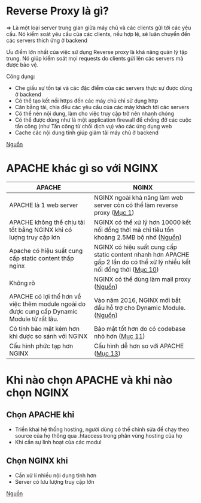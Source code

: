 # Reverse Proxy là gì?

=> Là một loại server trung gian giữa máy chủ và các clients gửi tới các yêu cầu. Nó kiểm soát yêu cầu của các clients, nếu hợp lệ, sẽ luân chuyển đến các servers thích ứng ở backend

Ưu điểm lớn nhất của việc sử dụng Reverse proxy là khả năng quản lý tập trung. Nó giúp kiểm soát mọi requests do clients gửi lên các servers mà được bảo vệ. 

Công dụng:
- Che giấu sự tồn tại và các đặc điểm của các servers thực sự được dùng ở backend
- Có thể tạo kết nối https đến các máy chủ chỉ sử dụng http
- Cân bằng tải, chia đều các yêu cầu của các máy khách tới các servers
- Có thể nén nội dung, làm cho việc truy cập trở nên nhanh chóng
- Có thể được dùng như là một application firewall để chống đỡ các cuộc tấn công (như Tấn công từ chối dịch vụ) vào các ứng dụng web
- Cache các nội dung tĩnh giúp giảm tải máy chủ ở backend

[Nguồn](https://vi.wikipedia.org/wiki/Reverse_proxy#cite_note-apache-forward-reverse-1)

# APACHE khác gì so với NGINX

| APACHE | NGINX |
|---|---|
| APACHE là 1 web server	| NGINX ngoài khả năng làm web server còn có thể làm reverse proxy ([Mục 1](https://www.geeksforgeeks.org/difference-between-apache-and-nginx/))|
| APACHE không thể chịu tải tốt bằng NGINX khi có lượng truy cập lơn | NGINX có thể xử lý hơn 10000 kết nối đồng thời mà chỉ tiêu tốn khoảng 2.5MB bộ nhớ ([Nguồn](https://en.wikipedia.org/wiki/Nginx#HTTP_proxy_and_Web_server_features))|
| Apache có hiệu suất cung cấp static content thấp nginx | NGINX có hiệu suất cung cấp static content nhanh hơn APACHE gấp 2 lần do có thể xử lý nhiều kết nối đồng thời ([Mục 10](https://www.geeksforgeeks.org/difference-between-apache-and-nginx/)) |
| Không rõ | NGINX có thể dùng làm mail proxy ([Nguồn](https://en.wikipedia.org/wiki/Nginx?utm_source=chatgpt.com#Mail_proxy_features)) |
| APACHE có lợi thế hơn về việc thêm module ngoài do được cung cấp Dynamic Module từ rất lâu. | Vào năm 2016, NGINX mới bắt đầu hỗ trợ cho Dynamic Module. ([Nguồn](https://viblo.asia/p/tim-hieu-tong-quan-ve-nginx-63vKjOExZ2R#_5-so-sanh-nginx-va-apache-4)) |
| Có tính bảo mật kém hơn khi được so sánh với NGINX | Bảo mật tốt hơn do có codebase nhỏ hơn ([Mục 11](https://www.geeksforgeeks.org/difference-between-apache-and-nginx/))|
| Cấu hình phức tạp hơn NGINX | Cấu hình dễ hơn so với APACHE ([Mục 13](https://www.geeksforgeeks.org/difference-between-apache-and-nginx/)) |

# Khi nào chọn APACHE và khi nào chọn NGINX

## Chọn APACHE khi
- Triển khai hệ thống hosting, người dùng có thể chỉnh sửa để chạy theo source của họ thông qua .htaccess trong phân vùng hosting của họ
- Khi cần sự linh hoạt của các modul

## Chọn NGINX khi
- Cần xử lí nhiều nội dung tĩnh hơn
- Server có lưu lượng truy cập lớn

[Nguồn](https://cloudzone.vn/so-sanh-apache-va-nginx/#Khi_nao_chon_Apache_hay_Nginx)
